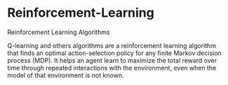 # Reinforcement-Learning
Reinforcement Learning Algorithms

Q-learning and others algorithms are a reinforcement learning algorithm that finds an optimal action-selection policy for any finite Markov decision process (MDP). It helps an agent learn to maximize the total reward over time through repeated interactions with the environment, even when the model of that environment is not known.
